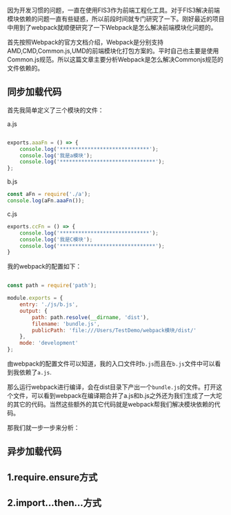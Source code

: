 因为开发习惯的问题，一直在使用FIS3作为前端工程化工具。对于FIS3解决前端模块依赖的问题一直有些疑惑，所以前段时间就专门研究了一下。刚好最近的项目中用到了webpack就顺便研究了一下Webpack是怎么解决前端模块化问题的。

首先按照Webpack的官方文档介绍，Webpack是分别支持AMD,CMD,Common.js,UMD的前端模块化打包方案的。平时自己也主要是使用Common.js规范。所以这篇文章主要分析Webpack是怎么解决Commonjs规范的文件依赖的。

## 同步加载代码

首先我简单定义了三个模块的文件：

a.js

```javascript

exports.aaaFn = () => {
    console.log('*****************************');
    console.log('我是a模块');
    console.log('*******************************');
};

```


b.js

```javascript
const aFn = require('./a');
console.log(aFn.aaaFn());

```

c.js

```javascript
exports.ccFn = () => {
    console.log('*****************************');
    console.log('我是C模块');
    console.log('*******************************');
}

```
我的webpack的配置如下：

```javascript

const path = require('path');

module.exports = {
    entry: './js/b.js',
    output: {
        path: path.resolve(__dirname, 'dist'),
        filename: 'bundle.js',
        publicPath: 'file:///Users/TestDemo/webpack模块/dist/'
    },
    mode: 'development'
};

```

由webpack的配置文件可以知道，我的入口文件时`b.js`而且在`b.js`文件中可以看到我依赖了`a.js`.

那么运行webpack进行编译，会在dist目录下产出一个`bundle.js`的文件。打开这个文件，可以看到webpack在编译期合并了a.js和b.js之外还为我们生成了一大坨的其它的代码。当然这些额外的其它代码就是webpack帮我们解决模块依赖的代码。

那我们就一步一步来分析：





## 异步加载代码

## 1.require.ensure方式


## 2.import...then...方式
